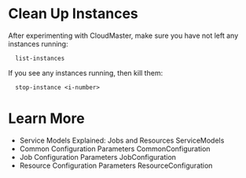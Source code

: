 # Clean Up Instances #

After experimenting with CloudMaster, make sure you have not left any instances running:
```
  list-instances
```

If you see any instances running, then kill them:
```
  stop-instance <i-number>
```

# Learn More #
  * Service Models Explained: Jobs and Resources ServiceModels
  * Common Configuration Parameters CommonConfiguration
  * Job Configuration Parameters JobConfiguration
  * Resource Configuration Parameters ResourceConfiguration